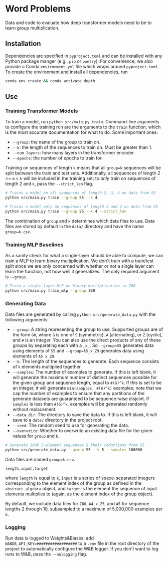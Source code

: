 # Word Problems

Data and code to evaluate how deep transformer models need to be to learn group multiplication.

## Installation

Dependencies are specified in `pyproject.toml` and can be installed with any Python package manger (e.g., `pip` or `poetry`). For convenience, we also provide a Conda `environment.yml` file which wraps around `pyproject.toml`. To create the environment and install all dependencies, run

```bash
conda env create && conda activate depth
```

## Use

### Training Transformer Models

To train a model, run `python src/main.py train`. Command-line arguments to configure the training run are the arguments to the `train` function, which is the most accurate documentation for what to do. Some important ones:

- `--group`: the name of the group to train on.
- `--k`: the length of the sequences to train on. Must be greater than 1.
- `--num_layers`: how many layers in the transformer encoder.
- `--epochs`: the number of epochs to train for.

Training on sequences of length `k` means that all `group=k` sequences will be split between the train and test sets. Additionally, all sequences of length 2 <= `m` < `k` will be included in the training set; to _only_ train on sequences of length 2 and `k`, pass the `--strict_len` flag.

```bash
# Trains a model on all sequences of length 2, 3, 4 on data from S5
python src/main.py train --group S5 --k 4

# Trains a model only on sequences of length 2 and 4 on data from S5
python src/main.py train --group S5 --k 4 --strict_len
```

The combination of `group` and `k` determines which data files to use. Data files are stored by default in the `data/` directory and have the name `group=k.csv`.

### Training MLP Baselines

As a sanity check for what a single-layer should be able to compute, we can train a MLP to learn binary multiplication. We don't train with a train/test split since we are only concerned with whether or not a single layer can learn the function, not how well it generalizes. The only required argument is `--group`.

```bash
# Train a single-layer MLP on binary multiplication in Z60
python src/main.py train_mlp --group Z60
```

### Generating Data

Data files are generated by calling `python src/generate_data.py` with the following arguments:

- `--group`: A string representing the group to use. Supported groups are of the form `G#`, where `G` is one of `S` (symmetric), `A` (alternating), or `Z` (cyclic), and `#` is an integer. You can also use the direct products of any of these groups by separating each with a `_x_`. So `--group=S5` generates data using elements of `S5` and `--group=A5_x_Z9` generates data using elements of `A5 x Z9`.
- `--k`: The length of the sequences to generate. Each sequence consists of `k` elements multiplied together.
- `--samples`: The number of examples to generate. If this is left blank, it will generate the maximum number of distinct sequences possible for the given group and sequence length, equal to `#(G)^k`. If this is set to be an integer, it will generate `min(samples, #(G)^k)` examples; note that we cap the number of examples to ensure that any partitions of the generate datasets are guaranteed to be sequence-wise disjoint. If `samples` is less than `#(G)^k`, examples will be generated randomly without replacement.
- `--data_dir`: The directory to save the data to. If this is left blank, it will save to a `data/` directory in the project root.
- `--seed`: The random seed to use for generating the data.
- `--overwrite`: Whether to overwrite an existing data file for the given values for `group` and `k`.

```bash
# Generate 100k 5-element sequences & their reductions from S5
python src/generate_data.py --group S5 --k 5 --samples 100000
```

Data files are named `group=k.csv`.

```csv
length,input,target
```

where `length` is equal to `k`, `input` is a series of space-separated integers corresponding to the element index of the group as defined in the `abstract_algebra` object, and `target` is the element the sequence of input elements multiplies to (again, as the element index of the group object).

By default, we include data files for `Z60`, `A4_x_Z5`, and `A5` for sequence lengths 2 through 10, subsampled to a maximum of 5,000,000 examples per `k`.

### Logging

Run data is logged to Weights&Biases; add `WANDB_API_KEY=##################` to a `.env` file in the root directory of the project to automatically configure the W&B logger. If you don't want to log runs to W&B, pass the `--nologging` flag.
